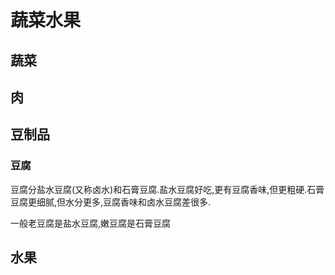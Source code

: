 # 蔬菜水果
## 蔬菜
## 肉
## 豆制品
### 豆腐
豆腐分盐水豆腐(又称卤水)和石膏豆腐.盐水豆腐好吃,更有豆腐香味,但更粗硬.石膏豆腐更细腻,但水分更多,豆腐香味和卤水豆腐差很多.

一般老豆腐是盐水豆腐,嫩豆腐是石膏豆腐

## 水果